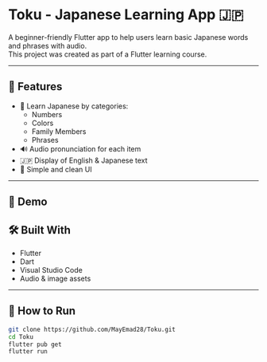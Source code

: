 # Toku - Japanese Learning App 🇯🇵

A beginner-friendly Flutter app to help users learn basic Japanese words and phrases with audio.  
This project was created as part of a Flutter learning course.

---

## 📱 Features

- 🧠 Learn Japanese by categories:
  - Numbers
  - Colors
  - Family Members
  - Phrases
- 🔊 Audio pronunciation for each item
- 🇯🇵 Display of English & Japanese text
- 🎨 Simple and clean UI

---

## 🎥 Demo



## 🛠️ Built With

- Flutter
- Dart
- Visual Studio Code
- Audio & image assets

---

## 🚀 How to Run

```bash
git clone https://github.com/MayEmad28/Toku.git
cd Toku
flutter pub get
flutter run
